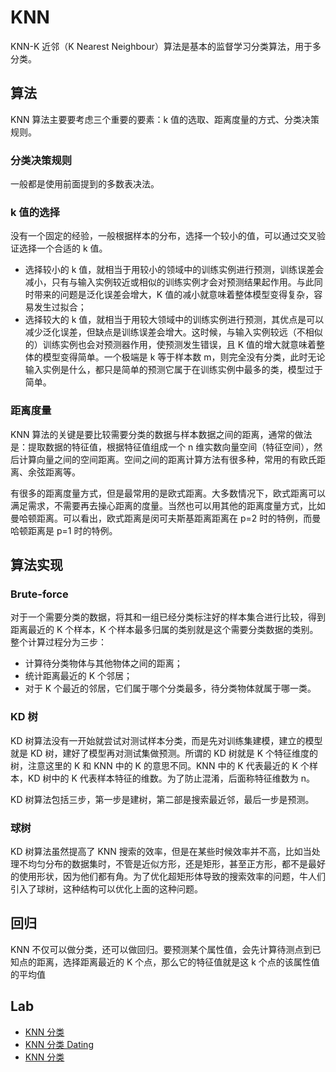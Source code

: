 # KNN

KNN-K 近邻（K Nearest Neighbour）算法是基本的监督学习分类算法，用于多分类。



## 算法

KNN 算法主要要考虑三个重要的要素：k 值的选取、距离度量的方式、分类决策规则。

### 分类决策规则

一般都是使用前面提到的多数表决法。

### k 值的选择

没有一个固定的经验，一般根据样本的分布，选择一个较小的值，可以通过交叉验证选择一个合适的 k 值。

- 选择较小的 k 值，就相当于用较小的领域中的训练实例进行预测，训练误差会减小，只有与输入实例较近或相似的训练实例才会对预测结果起作用。与此同时带来的问题是泛化误差会增大，K 值的减小就意味着整体模型变得复杂，容易发生过拟合；
- 选择较大的 k 值，就相当于用较大领域中的训练实例进行预测，其优点是可以减少泛化误差，但缺点是训练误差会增大。这时候，与输入实例较远（不相似的）训练实例也会对预测器作用，使预测发生错误，且 K 值的增大就意味着整体的模型变得简单。一个极端是 k 等于样本数 m，则完全没有分类，此时无论输入实例是什么，都只是简单的预测它属于在训练实例中最多的类，模型过于简单。

### 距离度量

KNN 算法的关键是要比较需要分类的数据与样本数据之间的距离，通常的做法是：提取数据的特征值，根据特征值组成一个 n 维实数向量空间（特征空间），然后计算向量之间的空间距离。空间之间的距离计算方法有很多种，常用的有欧氏距离、余弦距离等。

有很多的距离度量方式，但是最常用的是欧式距离。大多数情况下，欧式距离可以满足需求，不需要再去操心距离的度量。当然也可以用其他的距离度量方式，比如曼哈顿距离。可以看出，欧式距离是闵可夫斯基距离距离在 p=2 时的特例，而曼哈顿距离是 p=1 时的特例。

## 算法实现

### Brute-force

对于一个需要分类的数据，将其和一组已经分类标注好的样本集合进行比较，得到距离最近的 K 个样本，K 个样本最多归属的类别就是这个需要分类数据的类别。整个计算过程分为三步：

- 计算待分类物体与其他物体之间的距离；
- 统计距离最近的 K 个邻居；
- 对于 K 个最近的邻居，它们属于哪个分类最多，待分类物体就属于哪一类。

### KD 树

KD 树算法没有一开始就尝试对测试样本分类，而是先对训练集建模，建立的模型就是 KD 树，建好了模型再对测试集做预测。所谓的 KD 树就是 K 个特征维度的树，注意这里的 K 和 KNN 中的 K 的意思不同。KNN 中的 K 代表最近的 K 个样本，KD 树中的 K 代表样本特征的维数。为了防止混淆，后面称特征维数为 n。

KD 树算法包括三步，第一步是建树，第二部是搜索最近邻，最后一步是预测。

### 球树

KD 树算法虽然提高了 KNN 搜索的效率，但是在某些时候效率并不高，比如当处理不均匀分布的数据集时，不管是近似方形，还是矩形，甚至正方形，都不是最好的使用形状，因为他们都有角。为了优化超矩形体导致的搜索效率的问题，牛人们引入了球树，这种结构可以优化上面的这种问题。


## 回归

KNN 不仅可以做分类，还可以做回归。要预测某个属性值，会先计算待测点到已知点的距离，选择距离最近的 K 个点，那么它的特征值就是这 k 个点的该属性值的平均值


## Lab

- [KNN 分类](20_knn-classify.ipynb)
- [KNN 分类 Dating](22_dating-knn-classify.ipynb)
- [KNN 分类](24_knn-classify.ipynb)








